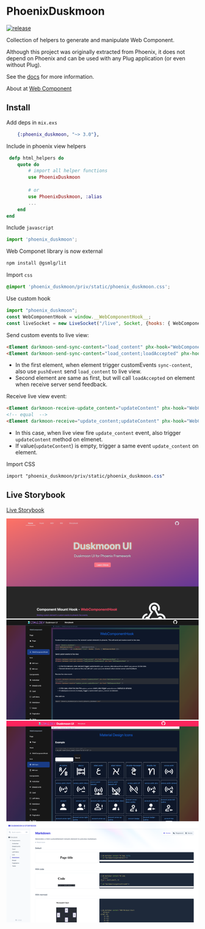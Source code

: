 # PhoenixDuskmoon

[![release](https://github.com/gsmlg-dev/phoenix-duskmoon-ui/actions/workflows/test-and-release.yml/badge.svg)](https://github.com/gsmlg-dev/phoenix-duskmoon-ui/actions/workflows/test-and-release.yml)

Collection of helpers to generate and manipulate Web Component.

Although this project was originally extracted from Phoenix,
it does not depend on Phoenix and can be used with any Plug
application (or even without Plug).

See the [docs](https://hexdocs.pm/phoenix_duskmoon/) for more information.

About at [Web Component](https://developer.mozilla.org/en-US/docs/Web/Web_Components)

## Install

Add deps in `mix.exs`
```elixir
    {:phoenix_duskmoon, "~> 3.0"},
```

Include in phoenix view helpers

```elixir
 defp html_helpers do
    quote do
        # import all helper functions
        use PhoenixDuskmoon

        # or 
        use PhoenixDuskmoon, :alias
        ...
    end
end
```

Include `javascript`

```javascript
import 'phoenix_duskmoon';
```

Web Componet library is now external

```bash
npm install @gsmlg/lit
```

Import `css`

```css
@import 'phoenix_duskmoon/priv/static/phoenix_duskmoon.css';
```

Use custom hook

```javascript
import "phoenix_duskmoon";
const WebComponentHook = window.__WebComponentHook__;
const liveSocket = new LiveSocket("/live", Socket, {hooks: { WebComponentHook }});
```

Send custom events to live view:
```html
<Element darkmoon-send-sync-content="load_content" phx-hook="WebComponentHook" />
<Element darkmoon-send-sync-content="load_content;loadAccepted" phx-hook="WebComponentHook" />
```
- In the first element, when element trigger customEvents `sync-content`, also use `pushEvent` send `load_content` to live view.
- Second element are same as first, but will call `loadAccepted` on element when receive server send feedback.

Receive live view event:
```html
<Element darkmoon-receive-update_content="updateContent" phx-hook="WebComponentHook" />
<!-- equal  -->
<Element darkmoon-receive="update_content;updateContent" phx-hook="WebComponentHook" />
```
- In this case, when live view fire `update_content` event, also trigger `updateContent` method on elmenet.
- If value(`updateContent`) is empty, trigger a same event `update_content` on element.

Import CSS

```css
import "phoenix_duskmoon/priv/static/phoenix_duskmoon.css"
```

## Live Storybook

[Live Storybook](https://duskmoon-storybook.gsmlg.org)

![](screenshots/1.png)
![](screenshots/2.png)
![](screenshots/3.png)
![](screenshots/4.png)
